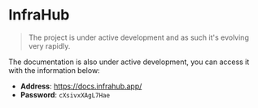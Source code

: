 

# InfraHub

> The project is under active development and as such it's evolving very rapidly.

The documentation is also under active development, you can access it with the information below:

- **Address**: https://docs.infrahub.app/
- **Password**: `cXsivxXAgL7Hae`